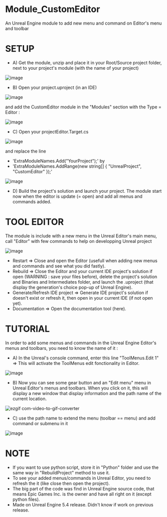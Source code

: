 # Module_CustomEditor
 An Unreal Engine module to add new menu and command on Editor's menu and toolbar

# SETUP
- A) Get the module, unzip and place it in your Root/Source project folder, next to your project's module (with the name of your project)

![image](https://github.com/user-attachments/assets/efa7b82f-f1c0-4605-ae97-d6b88751898f)

- B) Open your project.uproject (in an IDE)

![image](https://github.com/user-attachments/assets/7eb6478b-4571-4fea-a4e4-7ac4bb74daa1)

and add the CustomEditor module in the "Modules" section with the Type = Editor : 

![image](https://github.com/user-attachments/assets/483d9127-3fd2-4ecf-9f7e-a0d3ea183894)

- C) Open your projectEditor.Target.cs

![image](https://github.com/user-attachments/assets/4e38cb8b-1368-4f3b-a50a-36513ac9d30b)

and replace the line 
- 'ExtraModuleNames.Add("YourProject");' by 
- 'ExtraModuleNames.AddRange(new string[] { "UnrealProject", "CustomEditor" });'

![image](https://github.com/user-attachments/assets/9755a4d1-ac61-46d0-96f1-c702988a5b72)

- D) Build the project's solution and launch your project. The module start now when the editor is update (= open) and add all menus and commands added. 

# TOOL EDITOR
The module is include with a new menu in the Unreal Editor's main menu, call "Editor" with few commands to help on developping Unreal project

![image](https://github.com/user-attachments/assets/e5cd3da7-1bab-4412-8c79-e35a4dd03c75)

- Restart => Close and open the Editor (usefull when adding new menus and commands and see what you did fastly).
- Rebuild => Close the Editor and your current IDE project's solution if open (WARNING : save your files before), delete the project's solution and Binaries and Intermediates folder, and launch the .uproject (that display the generation's choice pop-up of Unreal Engine).
- Generate/Refresh IDE project => Generate IDE project's solution if doesn't exist or refresh it, then open in your current IDE (if not open yet).
- Documentation => Open the documentation tool (here).

# TUTORIAL
In order to add some menus and commands in the Unreal Engine Editor's menus and toolbars, you need to know the name of it :
- A) In the Unreal's console command, enter this line "ToolMenus.Edit 1" => This will activate the ToolMenus edit fonctionality in Editor.

![image](https://github.com/user-attachments/assets/f8e4d34f-89ec-48f5-93ef-6b91152a0664)

- B) Now you can see some gear button and an "Edit menu" menu in Unreal Editor's menus and toolbars. When you click on it, this will display a new window that display information and the path name of the current location.

![ezgif com-video-to-gif-converter](https://github.com/user-attachments/assets/939d8798-cb03-4df6-a703-573aef1178b1)

- C) use the path name to extend the menu (toolbar == menu) and add command or submenu in it 

![image](https://github.com/user-attachments/assets/1a1e2186-ae14-4993-a865-18e6afb33bd4)

# NOTE
- If you want to use python script, store it in "Python" folder and use the same way in "RebuildProject" method to use it.
- To see your added menus/commands in Unreal Editor, you need to refresh the it (like close then open the project).
- The big part of the code was find in Unreal Engine source code, that means Epic Games Inc. is the owner and have all right on it (except python files).
- Made on Unreal Engine 5.4 release. Didn't know if work on previous release.
